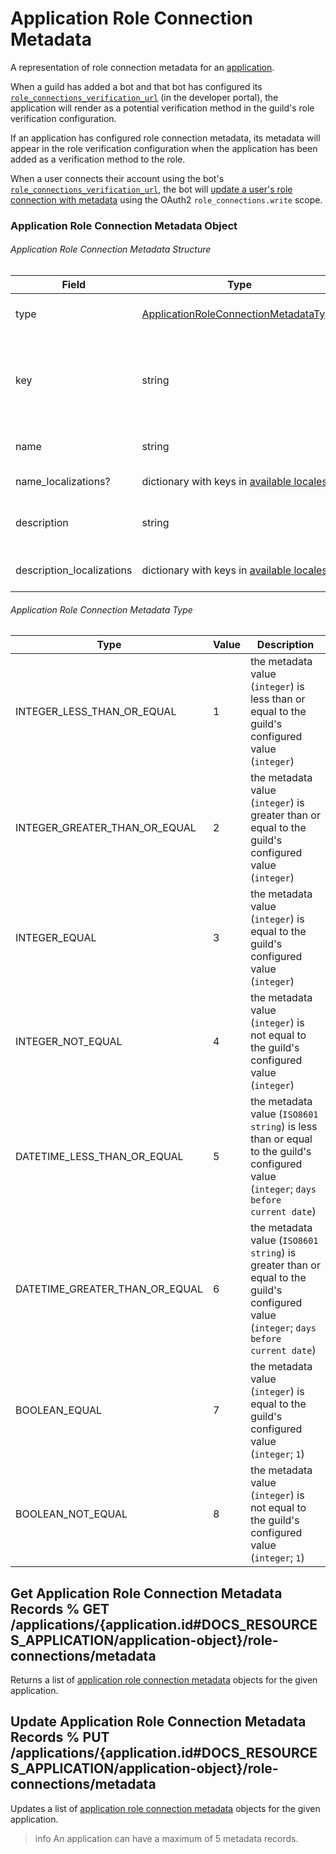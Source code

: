 # Application Role Connection Metadata

A representation of role connection metadata for an [application](#DOCS_RESOURCES_APPLICATION/).

When a guild has added a bot and that bot has configured its [`role_connections_verification_url`](#DOCS_RESOURCES_APPLICATION/application-object) (in the developer portal), the application will render as a potential verification method in the guild's role verification configuration.

If an application has configured role connection metadata, its metadata will appear in the role verification configuration when the application has been added as a verification method to the role.

When a user connects their account using the bot's [`role_connections_verification_url`](#DOCS_RESOURCES_APPLICATION/application-object), the bot will [update a user's role connection with metadata](#DOCS_RESOURCE_USER/update-user-application-role-connection) using the OAuth2 `role_connections.write` scope.

### Application Role Connection Metadata Object

###### Application Role Connection Metadata Structure

| Field                     | Type                                                                                                                                                                       | Description                                                                     |
| ------------------------- | -------------------------------------------------------------------------------------------------------------------------------------------------------------------------- | ------------------------------------------------------------------------------- |
| type                      | [ApplicationRoleConnectionMetadataType](#DOCS_RESOURCES_APPLICATION_ROLE_CONNECTION_METADATA/application-role-connection-object-application-role-connection-metadata-type) | type of metadata value                                                          |
| key                       | string                                                                                                                                                                     | dictionary key for the metadata field (must be `a-z`, `0-9`, or `_` characters) |
| name                      | string                                                                                                                                                                     | name of the metadata field                                                      |
| name_localizations?       | dictionary with keys in [available locales](#DOCS_REFERENCE/locales)                                                                                                       | translations of the name                                                        |
| description               | string                                                                                                                                                                     | description of the metadata field                                               |
| description_localizations | dictionary with keys in [available locales](#DOCS_REFERENCE/locales)                                                                                                       | translations of the description                                                 |

###### Application Role Connection Metadata Type

| Type                           | Value | Description                                                                                                                            |
| ------------------------------ | ----- | -------------------------------------------------------------------------------------------------------------------------------------- |
| INTEGER_LESS_THAN_OR_EQUAL     | 1     | the metadata value (`integer`) is less than or equal to the guild's configured value (`integer`)                                       |
| INTEGER_GREATER_THAN_OR_EQUAL  | 2     | the metadata value (`integer`) is greater than or equal to the guild's configured value (`integer`)                                    |
| INTEGER_EQUAL                  | 3     | the metadata value (`integer`) is equal to the guild's configured value (`integer`)                                                    |
| INTEGER_NOT_EQUAL              | 4     | the metadata value (`integer`) is not equal to the guild's configured value (`integer`)                                                |
| DATETIME_LESS_THAN_OR_EQUAL    | 5     | the metadata value (`ISO8601 string`) is less than or equal to the guild's configured value (`integer`; `days before current date`)    |
| DATETIME_GREATER_THAN_OR_EQUAL | 6     | the metadata value (`ISO8601 string`) is greater than or equal to the guild's configured value (`integer`; `days before current date`) |
| BOOLEAN_EQUAL                  | 7     | the metadata value (`integer`) is equal to the guild's configured value (`integer`; `1`)                                               |
| BOOLEAN_NOT_EQUAL              | 8     | the metadata value (`integer`) is not equal to the guild's configured value (`integer`; `1`)                                           |

## Get Application Role Connection Metadata Records % GET /applications/{application.id#DOCS_RESOURCES_APPLICATION/application-object}/role-connections/metadata

Returns a list of [application role connection metadata](#DOCS_RESOURCES_APPLICATION_ROLE_CONNECTION_METADATA/application-role-connection-metadata-object) objects for the given application.

## Update Application Role Connection Metadata Records % PUT /applications/{application.id#DOCS_RESOURCES_APPLICATION/application-object}/role-connections/metadata

Updates a list of [application role connection metadata](#DOCS_RESOURCES_APPLICATION_ROLE_CONNECTION_METADATA/application-role-connection-metadata-object) objects for the given application.

> info
> An application can have a maximum of 5 metadata records.
